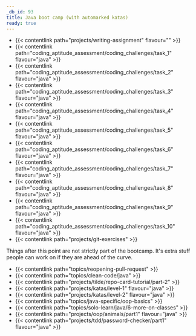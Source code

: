 ```yaml
---
_db_id: 93
title: Java boot camp (with automarked katas)
ready: true
---
```



- {{< contentlink path="projects/writing-assignment" flavour="" >}}
- {{< contentlink path="coding_aptitude_assessment/coding_challenges/task_1" flavour="java" >}}
- {{< contentlink path="coding_aptitude_assessment/coding_challenges/task_2" flavour="java" >}}
- {{< contentlink path="coding_aptitude_assessment/coding_challenges/task_3" flavour="java" >}}
- {{< contentlink path="coding_aptitude_assessment/coding_challenges/task_4" flavour="java" >}}
- {{< contentlink path="coding_aptitude_assessment/coding_challenges/task_5" flavour="java" >}}
- {{< contentlink path="coding_aptitude_assessment/coding_challenges/task_6" flavour="java" >}}
- {{< contentlink path="coding_aptitude_assessment/coding_challenges/task_7" flavour="java" >}}
- {{< contentlink path="coding_aptitude_assessment/coding_challenges/task_8" flavour="java" >}}
- {{< contentlink path="coding_aptitude_assessment/coding_challenges/task_9" flavour="java" >}}
- {{< contentlink path="coding_aptitude_assessment/coding_challenges/task_10" flavour="java" >}}
- {{< contentlink path="projects/git-exercises" >}}

Things after this point are not strictly part of the bootcamp. It's extra stuff people can work on if they are ahead of the curve.
- {{< contentlink path="topics/reopening-pull-request" >}}
- {{< contentlink path="topics/clean-code/java" >}}
- {{< contentlink path="projects/tilde/repo-card-tutorial/part-2" >}}
- {{< contentlink path="projects/katas/level-1" flavour="java" >}}
- {{< contentlink path="projects/katas/level-2" flavour="java" >}}
- {{< contentlink path="topics/java-specific/oop-basics" >}}
- {{< contentlink path="topics/solo-learn/java/6-more-on-classes" >}}
- {{< contentlink path="projects/oop/animals/part1"  flavour="java" >}}
- {{< contentlink path="projects/tdd/password-checker/part1" flavour="java" >}}